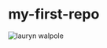 # my-first-repo
![lauryn walpole](https://video-images.vice.com/test-uploads/articles/5d790fba9a79ac000851c08a/social_lede/1585135996666-P1000731.jpeg?crop=0.5627931214174049xw:1xh;center,center)
